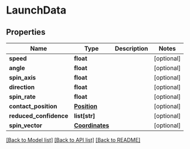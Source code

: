 # LaunchData

## Properties
Name | Type | Description | Notes
------------ | ------------- | ------------- | -------------
**speed** | **float** |  | [optional] 
**angle** | **float** |  | [optional] 
**spin_axis** | **float** |  | [optional] 
**direction** | **float** |  | [optional] 
**spin_rate** | **float** |  | [optional] 
**contact_position** | [**Position**](Position.md) |  | [optional] 
**reduced_confidence** | **list[str]** |  | [optional] 
**spin_vector** | [**Coordinates**](Coordinates.md) |  | [optional] 

[[Back to Model list]](../README.md#documentation-for-models) [[Back to API list]](../README.md#documentation-for-api-endpoints) [[Back to README]](../README.md)

